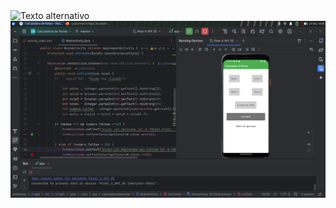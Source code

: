 <img src="calculadoradenotas.png" alt="Texto alternativo" width="300"/>
<img src="appcalculadora.png" alt="Texto alternativo" width="800"/>

